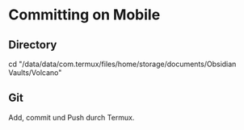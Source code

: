 # Committing on Mobile

## Directory
cd "/data/data/com.termux/files/home/storage/documents/Obsidian Vaults/Volcano"

## Git
Add, commit und Push durch Termux.